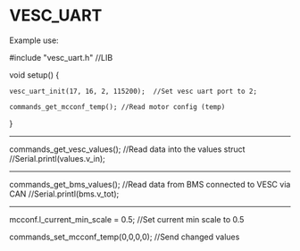 # VESC_UART

Example use:

#include "vesc_uart.h" //LIB

void setup() {

    vesc_uart_init(17, 16, 2, 115200);  //Set vesc uart port to 2;

    commands_get_mcconf_temp(); //Read motor config (temp)

}

----------------------------------------------------------------

commands_get_vesc_values(); //Read data into the values ​​struct
//Serial.printl(values.v_in);

----------------------------------------------------------------

commands_get_bms_values();  //Read data from BMS connected to VESC via CAN 
//Serial.printl(bms.v_tot);

----------------------------------------------------------------

mcconf.l_current_min_scale = 0.5;  //Set current min scale to 0.5

commands_set_mcconf_temp(0,0,0,0); //Send changed values






